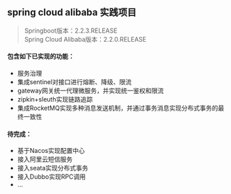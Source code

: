 ## spring cloud alibaba 实践项目

> Springboot版本：2.2.3.RELEASE<br/>
  Spring Cloud Alibaba版本：2.2.0.RELEASE

#### 包含如下已实现的功能：
* 服务治理
* 集成sentinel对接口进行熔断、降级、限流
* gateway网关统一代理微服务，并实现统一鉴权和限流
* zipkin+sleuth实现链路追踪
* 集成RocketMQ实现多种消息发送机制，并通过事务消息实现分布式事务的最终一致性


#### 待完成：
* 基于Nacos实现配置中心
* 接入阿里云短信服务
* 接入seata实现分布式事务
* 接入Dubbo实现RPC调用
* ...

